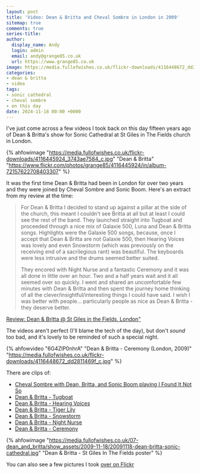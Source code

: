 ```yaml
---
layout: post
title: 'Video: Dean & Britta and Cheval Sombre in London in 2009'
sitemap: true
comments: true
series-title:
author:
  display_name: Andy
  login: admin
  email: andy@grange85.co.uk
  url: https://www.grange85.co.uk
image: https://media.fullofwishes.co.uk/flickr-downloads/4116448672_dd2811469f_c.jpg
categories:
- dean & britta
- video
tags:
- sonic cathedral
- cheval sombre
- on this day
date: 2024-11-18 00:00 +0000
---
```

I've just come across a few videos I took back on this day fifteen years ago of Dean & Britta's show for Sonic Cathedral at St Giles in The Fields church in London.

{% ahfowimage "https://media.fullofwishes.co.uk/flickr-downloads/4116445924_3743ae7584_c.jpg" "Dean &amp; Britta" "https://www.flickr.com/photos/grange85/4116445924/in/album-72157622708403307" %}

It was the first time Dean & Britta had been in London for over two years and they were joined by Cheval Sombre and Sonic Boom. Here's an extract from my review at the time:

<blockquote>
<p>
    For Dean & Britta I decided to stand up against a pillar at the side of the church, this meant I couldn't see Britta at all but at least I could see the rest of the band. They launched straight into Tugboat and proceeded through a nice mix of Galaxie 500, Luna and Dean & Britta songs. Highlights were the Galaxie 500 songs, because, once I accept that Dean & Britta are not Galaxie 500, then Hearing Voices was lovely and even Snowstorm (which was previously on the receiving end of a sacrilegious rant) was beautiful. The keyboards were less intrusive and the drums seemed better suited.
</p>
<p>
    They encored with Night Nurse and a fantastic Ceremony and it was all done in little over an hour. Two and a half years wait and it all seemed over so quickly. I went and shared an uncomfortable few minutes with Dean & Britta and then spent the journey home thinking of all the clever/insightful/interesting things I could have said. I wish I was better with people... particularly people as nice as Dean & Britta - they deserve better.
</p>
</blockquote>
<p class="caption"><a href="/2009/11/19/review-dean-britta-st-giles-in-the-fields-london/">Review: Dean & Britta @ St Giles in the Fields, London"</a></p>

The videos aren't perfect (I'll blame the tech of the day), but don't _sound_ too bad, and it's lovely to be reminded of such a special night.

{% ahfowvideo "6G4ZlP0nhrA" "Dean & Britta - Ceremony (London, 2009)" "https://media.fullofwishes.co.uk/flickr-downloads/4116448672_dd2811469f_c.jpg" %}

There are clips of:

- [Cheval Sombre with Dean, Britta, and Sonic Boom playing I Found It Not So](https://www.youtube.com/watch?v=IPOoh_zkq4E&list=PLVUlJ8-T7PGb3TkjW62phURMpL2pGY-9z&index=1&t=118s&pp=gAQBiAQB8AUB)
- [Dean & Britta - Tugboat](https://www.youtube.com/watch?v=DLICTWdj6os&list=PLVUlJ8-T7PGb3TkjW62phURMpL2pGY-9z&index=2&t=42s&pp=gAQBiAQB8AUB)
- [Dean & Britta - Hearing Voices](https://www.youtube.com/watch?v=sGScC6LQMIY&list=PLVUlJ8-T7PGb3TkjW62phURMpL2pGY-9z&index=3&t=60s&pp=gAQBiAQB8AUB)
- [Dean & Britta - Tiger Lily](https://www.youtube.com/watch?v=iVB8hsoGvf0&list=PLVUlJ8-T7PGb3TkjW62phURMpL2pGY-9z&index=4&t=41s&pp=gAQBiAQB8AUB)
- [Dean & Britta - Snowstorm](https://www.youtube.com/watch?v=RQdAAvjXvX0&list=PLVUlJ8-T7PGb3TkjW62phURMpL2pGY-9z&index=5&t=37s&pp=gAQBiAQB8AUB)
- [Dean & Britta - Night Nurse](https://www.youtube.com/watch?v=gXofCYaZER8&list=PLVUlJ8-T7PGb3TkjW62phURMpL2pGY-9z&index=6&pp=gAQBiAQB8AUB)
- [Dean & Britta - Ceremony](https://www.youtube.com/watch?v=6G4ZlP0nhrA&list=PLVUlJ8-T7PGb3TkjW62phURMpL2pGY-9z&index=7&t=120s&pp=gAQBiAQB8AUB)

{% ahfowimage "https://media.fullofwishes.co.uk/07-dean_and_britta/show_assets/2009-11-18/20091118-dean-britta-sonic-cathedral.jpg" "Dean & Britta - St Giles In The Fields poster" %}

You can also see a few pictures I took [over on Flickr](https://www.flickr.com/photos/grange85/albums/72157622708403307/with/4116448672/)
